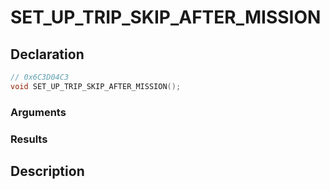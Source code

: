 # SET_UP_TRIP_SKIP_AFTER_MISSION

## Declaration
```cpp
// 0x6C3D04C3
void SET_UP_TRIP_SKIP_AFTER_MISSION();
```

### Arguments

### Results

## Description
